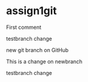 # assign1git

First comment

testbranch change

new git branch on GitHub


This is a change on newbranch

testbranch change


